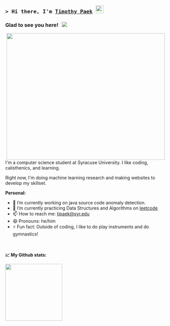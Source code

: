 ### <samp>&gt; Hi there, I'm <a href="https://www.linkedin.com/in/timothy-paek/" target="_blank">Timothy Paek</a> <img src="https://media.giphy.com/media/hvRJCLFzcasrR4ia7z/giphy.gif" width="25"> </samp>

### Glad to see you here! &nbsp; ![](https://visitor-badge.glitch.me/badge?page_id=tipaek.tipaek)

<img align="right" src="https://cdni.iconscout.com/illustration/free/thumb/free-man-developing-website-on-desk-2040889-1721885.png" width="500" height="400" class="p-5-5 image_3l786">
<!-- <a href="https://iconscout.com/illustrations/man" class="text-underline font-size-sm" target="_blank">Man developing website on desk</a> by <a href="https://iconscout.com/contributors/woobrodesign" class="text-underline font-size-sm">WOOBRO LTD</a> on <a href="https://iconscout.com" class="text-underline font-size-sm">IconScout</a><br> --!>

I'm a computer science student at Syracuse University. I like coding, calisthenics, and learning.

Right now, I'm doing machine learning research and making websites to develop my skillset.

**Personal:**
- 🔭 I’m currently working on java source code anomaly detection.
- 🌱 I’m currently practicing Data Structures and Algorithms on [leetcode](https://leetcode.com/GKassym)
- 📫 How to reach me: tipaek@syr.edu
- 😄 Pronouns: he/him
- ⚡ Fun fact: Outside of coding, I like to do play instruments and do gymnastics!

<br><br>
**📈 My Github stats:** 
<p>
  <img height="180em" src="https://github-readme-stats.vercel.app/api?username=tipaek&show_icons=true&hide_border=true&&count_private=true&include_all_commits=true" />
</p>



